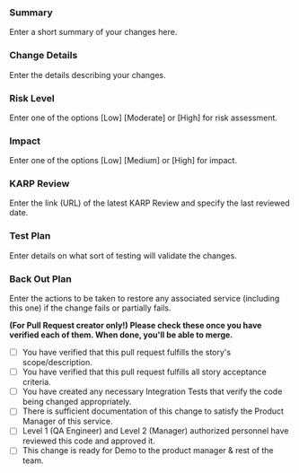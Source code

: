 ### Summary
Enter a short summary of your changes here.

### Change Details
Enter the details describing your changes.

### Risk Level
Enter one of the options [Low] [Moderate] or [High] for risk assessment.

### Impact
Enter one of the options [Low] [Medium] or [High] for impact.

### KARP Review
Enter the link (URL) of the latest KARP Review and specify the last reviewed date.

### Test Plan
Enter details on what sort of testing will validate the changes.

### Back Out Plan
Enter the actions to be taken to restore any associated service (including this one) if the change fails or partially fails.

**(For Pull Request creator only!) Please check these once you have verified each of them. When done, you'll be able to merge.**

- [ ] You have verified that this pull request fulfills the story's scope/description.
- [ ] You have verified that this pull request fulfills all story acceptance criteria.
- [ ] You have created any necessary Integration Tests that verify the code being changed appropriately.
- [ ] There is sufficient documentation of this change to satisfy the Product Manager of this service.
- [ ] Level 1 (QA Engineer) and Level 2 (Manager) authorized personnel have reviewed this code and approved it.
- [ ] This change is ready for Demo to the product manager & rest of the team.
